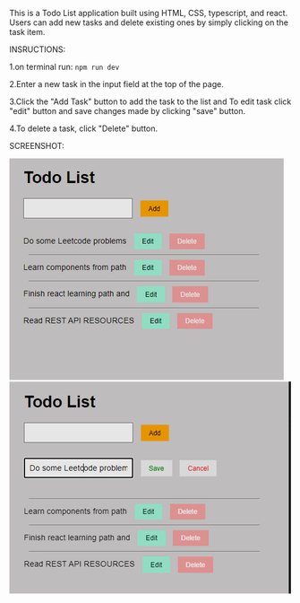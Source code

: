 This is a Todo List application built using HTML, CSS, typescript, and react. Users can add new tasks and delete existing ones by simply clicking on the task item.

INSRUCTIONS:

1.on terminal run: ```npm run dev```

2.Enter a new task in the input field at the top of the page.

3.Click the "Add Task" button to add the task to the list and To edit task click "edit" button and save changes made by clicking "save" button.

4.To delete a task, click "Delete" button.

SCREENSHOT:

![Screenshot](src/assets/im1.PNG)
![Screenshot](src/assets/im2.PNG)
